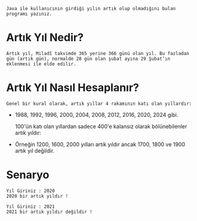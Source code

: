     Java ile kullanıcının girdiği yılın artık olup olmadığını bulan programı yazınız.

# Artık Yıl Nedir?

    Artık yıl, Miladî takvimde 365 yerine 366 günü olan yıl. Bu fazladan gün (artık gün), normalde 28 gün olan şubat ayına 29 Şubat’ın eklenmesi ile elde edilir.

# Artık Yıl Nasıl Hesaplanır?

    Genel bir kural olarak, artık yıllar 4 rakamının katı olan yıllardır:

- 1988, 1992, 1996, 2000, 2004, 2008, 2012, 2016, 2020, 2024 gibi.

    100'ün katı olan yıllardan sadece 400'e kalansız olarak bölünebilenler artık yıldır:

- Örneğin 1200, 1600, 2000 yılları artık yıldır ancak 1700, 1800 ve 1900 artık yıl değildir.

# Senaryo

    Yıl Giriniz : 2020
    2020 bir artık yıldır !

    Yıl Giriniz : 2021
    2021 bir artık yıldır değildir !